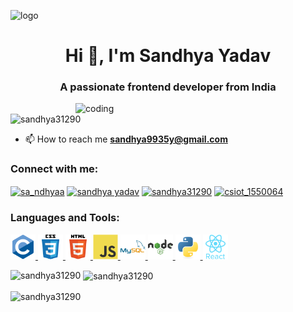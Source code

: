 ![logo]()

<h1 align="center">Hi 👋, I'm Sandhya Yadav</h1>
<h3 align="center">A passionate frontend developer from India</h3>

<img align="right" alt="coding" width="400" src="https://media.tenor.com/IF2JdxzmyN4AAAAi/coding-girl.gif">



<p align="left"> <img src="https://komarev.com/ghpvc/?username=sandhya31290&label=Profile%20views&color=0e75b6&style=flat" alt="sandhya31290" /> </p>

- 📫 How to reach me **sandhya9935y@gmail.com**

<h3 align="left">Connect with me:</h3>
<p align="left">
<a href="https://twitter.com/sa_ndhyaa" target="blank"><img align="center" src="https://raw.githubusercontent.com/rahuldkjain/github-profile-readme-generator/master/src/images/icons/Social/twitter.svg" alt="sa_ndhyaa" height="30" width="40" /></a>
<a href="https://www.linkedin.com/in/sandhya-yadav-516120229" target="blank"><img align="center" src="https://raw.githubusercontent.com/rahuldkjain/github-profile-readme-generator/master/src/images/icons/Social/linked-in-alt.svg" alt="sandhya yadav" height="30" width="40" /></a>
<a href="https://www.codechef.com/users/sandhya31290" target="blank"><img align="center" src="https://cdn.jsdelivr.net/npm/simple-icons@3.1.0/icons/codechef.svg" alt="sandhya31290" height="30" width="40" /></a>
<a href="https://www.hackerrank.com/csiot_1550064" target="blank"><img align="center" src="https://raw.githubusercontent.com/rahuldkjain/github-profile-readme-generator/master/src/images/icons/Social/hackerrank.svg" alt="csiot_1550064" height="30" width="40" /></a>
</p>

<h3 align="left">Languages and Tools:</h3>
<p align="left"> <a href="https://www.cprogramming.com/" target="_blank" rel="noreferrer"> <img src="https://raw.githubusercontent.com/devicons/devicon/master/icons/c/c-original.svg" alt="c" width="40" height="40"/> </a> <a href="https://www.w3schools.com/css/" target="_blank" rel="noreferrer"> <img src="https://raw.githubusercontent.com/devicons/devicon/master/icons/css3/css3-original-wordmark.svg" alt="css3" width="40" height="40"/> </a> <a href="https://www.w3.org/html/" target="_blank" rel="noreferrer"> <img src="https://raw.githubusercontent.com/devicons/devicon/master/icons/html5/html5-original-wordmark.svg" alt="html5" width="40" height="40"/> </a> <a href="https://developer.mozilla.org/en-US/docs/Web/JavaScript" target="_blank" rel="noreferrer"> <img src="https://raw.githubusercontent.com/devicons/devicon/master/icons/javascript/javascript-original.svg" alt="javascript" width="40" height="40"/> </a> <a href="https://www.mysql.com/" target="_blank" rel="noreferrer"> <img src="https://raw.githubusercontent.com/devicons/devicon/master/icons/mysql/mysql-original-wordmark.svg" alt="mysql" width="40" height="40"/> </a> <a href="https://nodejs.org" target="_blank" rel="noreferrer"> <img src="https://raw.githubusercontent.com/devicons/devicon/master/icons/nodejs/nodejs-original-wordmark.svg" alt="nodejs" width="40" height="40"/> </a> <a href="https://www.python.org" target="_blank" rel="noreferrer"> <img src="https://raw.githubusercontent.com/devicons/devicon/master/icons/python/python-original.svg" alt="python" width="40" height="40"/> </a> <a href="https://reactjs.org/" target="_blank" rel="noreferrer"> <img src="https://raw.githubusercontent.com/devicons/devicon/master/icons/react/react-original-wordmark.svg" alt="react" width="40" height="40"/> </a> </p>

<p><img align="left" src="https://github-readme-stats.vercel.app/api/top-langs?username=sandhya31290&show_icons=true&locale=en&layout=compact" alt="sandhya31290" /></p>

<p>&nbsp;<img align="center" src="https://github-readme-stats.vercel.app/api?username=sandhya31290&show_icons=true&locale=en" alt="sandhya31290" /></p>

<p><img align="center" src="https://github-readme-streak-stats.herokuapp.com/?user=sandhya31290&" alt="sandhya31290" /></p>

